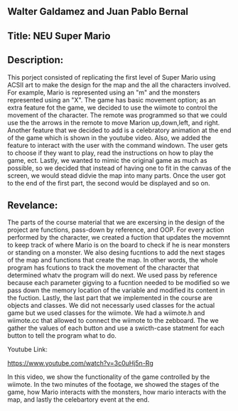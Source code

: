 ## Walter Galdamez and Juan Pablo Bernal 

## Title: NEU Super Mario

## Description:

This porject consisted of replicating the first level of Super Mario using ACSII art to make the design for the map and the all the characters involved. For example, Mario is represented using an "m" and the monsters represented using an "X". The game has basic movement option; as an extra feature fot the game, we decided to use the wiimote to control the movement of the character. The remote was programmed so that we could use the the arrows in the remote to move Marion up,down,left, and right. Another feature that we decided to add is a celebratory animation at the end of the game which is shown in the youtube video. Also, we added the feature to interact with the user with the command windown. The user gets to choose if they want to play, read the instructions on how to play the game, ect. Lastly, we wanted to mimic the original game as much as possible, so we decided that instead of having one to fit in the canvas of the screen, we would stead didvie the map into many parts. Once the user got to the end of the first part, the second would be displayed and so on.  

## Revelance:

The parts of the course material that we are excersing in the design of the project are functions, pass-down by reference, and OOP. For every action performed by the character, we created a fuction that updates the movemnt to keep track of where Mario is on the board to check if he is near monsters or standing on a monster. We also desing fucntions to add the next stages of the map and functions that create the map. In other words, the whole program has fcutions to track the movement of the character that determined whatv the program will do next. We used pass by reference because each parameter gigving to a fucntion needed to be modified so we pass down the memory location of the variable and modified its content in the fuction. Lastly, the last part that we implemented in the course are objects and classes. We did not necessarly used classes for the actual game but we used classes for the wiimote. We had a wiimote.h and wiimote.cc that allowed to connect the wiimote to the zebboard. The we gather the values of each button and use a swicth-case statment for each button to tell the program what to do.


Youtube Link:

https://www.youtube.com/watch?v=3c0uHj5n-Rg

In this video, we show the functionality of the game controlled by the wiimote. In the two minutes of the footage, we showed the stages of the game, how Mario interacts with the monsters, how mario interacts with the map, and lastly the celebartory event at the end.

